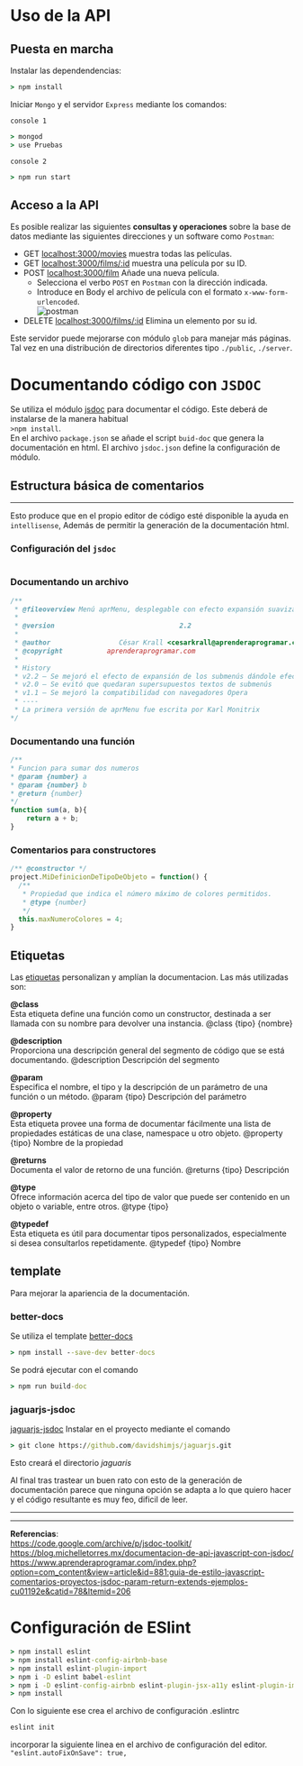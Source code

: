# Uso de la API

## Puesta en marcha

Instalar las dependendencias:
``` cmd
> npm install
```  

Iniciar ``Mongo`` y el servidor ``Express`` mediante los comandos:

``console 1``
``` cmd
> mongod
> use Pruebas
```

``console 2``
``` cmd
> npm run start  
```  
## Acceso a la API
Es posible realizar las siguientes **consultas y operaciones** sobre la base de datos mediante las siguientes direcciones y un software como ``Postman``:
- GET [localhost:3000/movies](http://localhost:3000/movies) muestra todas las películas.
- GET [localhost:3000/films/:id](http://localhost:3000/films/:id) muestra una película por su ID.
- POST [localhost:3000/film](http://localhost:3000/film) Añade una nueva película.  
    - Selecciona el verbo ``POST`` en ``Postman`` con la dirección indicada.  
    - Introduce en Body el archivo de película con el formato ``x-www-form-urlencoded``.  
![postman](.\images\postman-1.PNG)
- DELETE [localhost:3000/films/:id](http://localhost:3000/films/:id) Elimina un elemento por su id.

Este servidor puede mejorarse con módulo ``glob`` para manejar más páginas.  
Tal vez en una distribución de directorios diferentes tipo ``./public``, ``./server``.

# Documentando código con ``JSDOC``
Se utiliza el módulo [jsdoc](https://jsdoc.app/) para documentar el código. Este deberá de instalarse de la manera habitual  
``>npm install``.  
En el archivo ``package.json`` se añade el script ``buid-doc`` que genera la documentación en html.
El archivo ``jsdoc.json`` define la configuración de módulo.  

## Estructura básica de comentarios
___
Esto produce que en el propio editor de código esté disponible la ayuda en ``intellisense``, Además de permitir la generación de la documentación html.  

### Configuración del ``jsdoc``
``` json

```

### Documentando un archivo
``` js
/**
 * @fileoverview Menú aprMenu, desplegable con efecto expansión suavizado
 *
 * @version                               2.2
 *
 * @author                 César Krall <cesarkrall@aprenderaprogramar.com>
 * @copyright           aprenderaprogramar.com
 *
 * History
 * v2.2 – Se mejoró el efecto de expansión de los submenús dándole efecto aceleración
 * v2.0 – Se evitó que quedaran supersupuestos textos de submenús
 * v1.1 – Se mejoró la compatibilidad con navegadores Opera
 * ----
 * La primera versión de aprMenu fue escrita por Karl Monitrix
*/
```
### Documentando una función
``` js
/**
* Funcion para sumar dos numeros
* @param {number} a 
* @param {number} b
* @return {number}
*/
function sum(a, b){
    return a + b;
}
``` 

### Comentarios para constructores
``` js
/** @constructor */
project.MiDefinicionDeTipoDeObjeto = function() {
  /**
   * Propiedad que indica el número máximo de colores permitidos.
   * @type {number}
   */
  this.maxNumeroColores = 4;
}
``` 

## Etiquetas
Las [etiquetas](https://code.google.com/archive/p/jsdoc-toolkit/wikis/TagReference.wiki) personalizan y amplían la documentacion. Las más utilizadas son:

**@class**  
Esta etiqueta define una función como un constructor, destinada a ser llamada con su nombre para devolver una instancia.
@class {tipo} {nombre}

**@description**  
Proporciona una descripción general del segmento de código que se está documentando.
@description Descripción del segmento

**@param**  
Especifica el nombre, el tipo y la descripción de un parámetro de una función o un método.
@param {tipo} Descripción del parámetro

**@property**  
Esta etiqueta provee una forma de documentar fácilmente una lista de propiedades estáticas de una clase, namespace u otro objeto.
@property {tipo} Nombre de la propiedad

**@returns**  
Documenta el valor de retorno de una función.
@returns {tipo} Descripción

**@type**  
Ofrece información acerca del tipo de valor que puede ser contenido en un objeto o variable, entre otros.
@type&nbsp;{tipo}

**@typedef**  
Esta etiqueta es útil para documentar tipos personalizados, especialmente si desea consultarlos repetidamente.
@typedef {tipo} Nombre

## template
Para mejorar la apariencia de la documentación. 

### **better-docs**  
Se utiliza el template [better-docs](https://github.com/SoftwareBrothers/better-docs)
``` cmd
> npm install --save-dev better-docs
```

Se podrá ejecutar con el comando
``` cmd
> npm run build-doc
```

### **jaguarjs-jsdoc**  

[jaguarjs-jsdoc](https://github.com/davidshimjs/jaguarjs-jsdoc)
Instalar en el proyecto mediante el comando
``` cmd
> git clone https://github.com/davidshimjs/jaguarjs.git
```
Esto creará el directorio *jaguaris*  

Al final tras trastear un buen rato con esto de la generación de documentación parece que ninguna opción se adapta a lo que quiero hacer y el código resultante es muy feo, dificil de leer.

----
----
**Referencias**:  
https://code.google.com/archive/p/jsdoc-toolkit/  
https://blog.michelletorres.mx/documentacion-de-api-javascript-con-jsdoc/  
https://www.aprenderaprogramar.com/index.php?option=com_content&view=article&id=881:guia-de-estilo-javascript-comentarios-proyectos-jsdoc-param-return-extends-ejemplos-cu01192e&catid=78&Itemid=206

# Configuración de ESlint
``` cmd
> npm install eslint
> npm install eslint-config-airbnb-base
> npm install eslint-plugin-import
> npm i -D eslint babel-eslint
> npm i -D eslint-config-airbnb eslint-plugin-jsx-a11y eslint-plugin-import eslint-plugin-react
> npm install
```
Con lo siguiente ese crea el archivo de configuración .eslintrc
``` cmd
eslint init
```
incorporar la siguiente linea en el archivo de configuración del editor.
``"eslint.autoFixOnSave": true,``